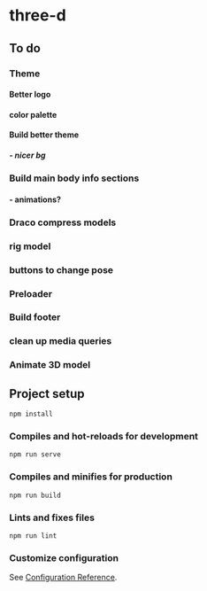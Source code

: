 # three-d

## To do
### Theme 
#### Better logo
#### color palette
#### Build better theme
##### - nicer bg
### Build main body info sections
#### - animations?
### Draco compress models
### rig model
### buttons to change pose
### Preloader 
### Build footer
### clean up media queries
### Animate 3D model

## Project setup
```
npm install
```

### Compiles and hot-reloads for development
```
npm run serve
```

### Compiles and minifies for production
```
npm run build
```

### Lints and fixes files
```
npm run lint
```

### Customize configuration
See [Configuration Reference](https://cli.vuejs.org/config/).
